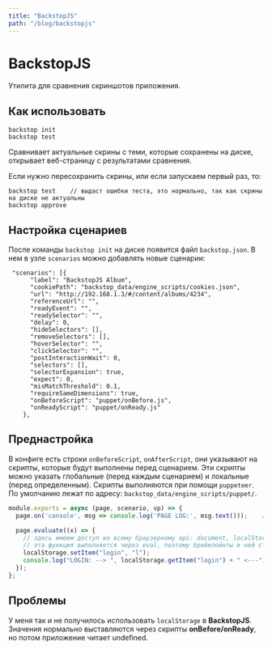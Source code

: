 ```yaml
---
title: "BackstopJS"
path: "/blog/backstopjs"
---
```


# BackstopJS

Утилита для сравнения скриншотов приложения.

## Как использовать

```shell
backstop init
backstop test
```

Сравнивает актуальные скрины с теми, которые сохранены на диске, открывает веб-страницу с результатами сравнения.

Если нужно пересохранить скрины, или если запускаем первый раз, то:

```shell
backstop test    // выдаст ошибки теста, это нормально, так как скрины на диске не актуальны
backstop approve
```

## Настройка сценариев

После команды `backstop init` на диске появится файл `backstop.json`. В нем в узле `scenarios` можно добавлять новые сценарии:

```
 "scenarios": [{
      "label": "BackstopJS Album",
      "cookiePath": "backstop_data/engine_scripts/cookies.json",
      "url": "http://192.168.1.3/#/content/albums/4234",
      "referenceUrl": "",
      "readyEvent": "",
      "readySelector": "",
      "delay": 0,
      "hideSelectors": [],
      "removeSelectors": [],
      "hoverSelector": "",
      "clickSelector": "",
      "postInteractionWait": 0,
      "selectors": [],
      "selectorExpansion": true,
      "expect": 0,
      "misMatchThreshold": 0.1,
      "requireSameDimensions": true,
      "onBeforeScript": "puppet/onBefore.js",
      "onReadyScript": "puppet/onReady.js"
    },
```

## Преднастройка

В конфиге есть строки `onBeforeScript`, `onAfterScript`, они указывают на скрипты, которые будут выполнены перед сценарием. Эти скрипты можно указать глобальные (перед каждым сценарием) и локальные (перед определенным). Скрипты выполняются при помощи `puppeteer`. По умолчанию лежат по адресу: `backstop_data/engine_scripts/puppet/`. 

```js
module.exports = async (page, scenario, vp) => {
  page.on('console', msg => console.log('PAGE LOG:', msg.text()));    // это нужно, чтобы в своей консоли видеть то, что выводим в консоль внутри puppeteer

  page.evaluate((x) => {
  	// здесь имеем доступ ко всему браузерному api: document, localStorage и прочее
  	// эта функция выполняется через eval, поэтому брейкпойнты в ней ставить бесполезно
	localStorage.setItem("login", "l");
	console.log("LOGIN: --> ", localStorage.getItem("login") + " <---");
  });
};
```

## Проблемы

У меня так и не получилось использовать `localStorage` в **BackstopJS**. Значения нормально выставляются через скрипты **onBefore/onReady**, но потом приложение читает undefined.